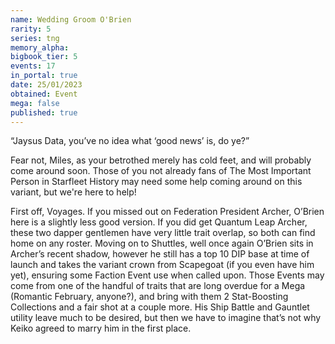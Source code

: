```yaml
---
name: Wedding Groom O'Brien
rarity: 5
series: tng
memory_alpha:
bigbook_tier: 5
events: 17
in_portal: true
date: 25/01/2023
obtained: Event
mega: false
published: true
---
```


“Jaysus Data, you’ve no idea what ‘good news’ is, do ye?”

Fear not, Miles, as your betrothed merely has cold feet, and will probably come around soon. Those of you not already fans of The Most Important Person in Starfleet History may need some help coming around on this variant, but we're here to help!

First off, Voyages. If you missed out on Federation President Archer, O’Brien here is a slightly less good version. If you did get Quantum Leap Archer, these two dapper gentlemen have very little trait overlap, so both can find home on any roster. Moving on to Shuttles, well once again O’Brien sits in Archer’s recent shadow, however he still has a top 10 DIP base at time of launch and takes the variant crown from Scapegoat (if you even have him yet), ensuring some Faction Event use when called upon. Those Events may come from one of the handful of traits that are long overdue for a Mega (Romantic February, anyone?), and bring with them 2 Stat-Boosting Collections and a fair shot at a couple more. His Ship Battle and Gauntlet utility leave much to be desired, but then we have to imagine that’s not why Keiko agreed to marry him in the first place.
